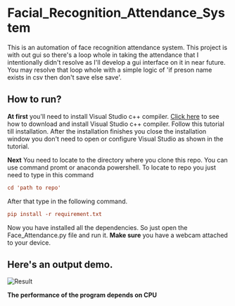 # Facial_Recognition_Attendance_System

This is an automation of face recognition attendance system. This project is with out gui so 
there's a loop whole in taking the attendance that I intentionally didn't resolve as I'll develop a 
gui interface on it in near future. You may resolve that loop whole with a simple logic of 'if preson name exists in csv then don't save else save'.

## How to run?
**At first** you'll need to install Visual Studio c++ compiler. [Click here](https://www.youtube.com/watch?v=IsAoIqnNia4) to see how to 
download and install Visual Studio c++ compiler.
Follow this tutorial till installation. After the installation finishes
you close the installation window you don't need to open or configure Visual Studio 
as shown in the tutorial.


**Next** You need to locate to the directory where you clone this repo. You can use command promt
or anaconda powershell. To locate to repo you just need to type in this command
```ini
cd 'path to repo'
```
After that type in the following command.

```ini
pip install -r requirement.txt
```

Now you have installed all the dependencies. So just open the Face_Attendance.py file and run it.
**Make sure** you have a webcam attached to your device.

## Here's an output demo.
![Result](./result.gif)

**The performance of the program depends on CPU**

 
